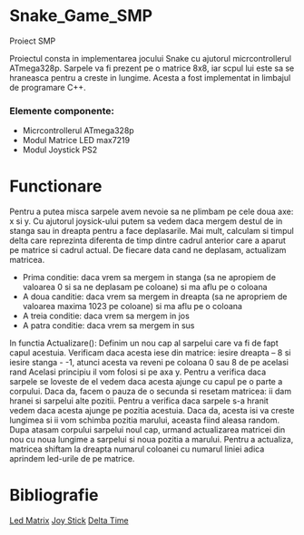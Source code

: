 # Snake_Game_SMP
Proiect SMP

Proiectul consta in implementarea jocului Snake cu ajutorul micrcontrollerul ATmega328p. Sarpele va fi prezent pe o matrice 8x8, iar scpul lui este sa se hraneasca pentru a creste in lungime. Acesta a fost implementat in limbajul de programare C++.

### Elemente componente:

* Micrcontrollerul ATmega328p 
* Modul Matrice LED max7219
* Modul Joystick PS2

# Functionare
Pentru a putea misca sarpele avem nevoie sa ne plimbam pe cele doua axe: x si y. Cu ajutorul joysick-ului putem sa vedem daca mergem destul de in stanga sau in dreapta pentru a face deplasarile. Mai mult, calculam si timpul delta care reprezinta diferenta de timp dintre cadrul anterior care a aparut pe matrice si cadrul actual. De fiecare data cand ne deplasam, actualizam matricea.
*	Prima conditie: daca vrem sa mergem in stanga (sa ne apropiem de valoarea 0 si sa ne deplasam pe coloane) si ma aflu pe o coloana
*	A doua canditie: daca vrem sa mergem in dreapta (sa ne apropriem de valoarea maxima 1023 pe coloane) si ma aflu pe o coloana
*	A treia conditie: daca vrem sa mergem in jos
*	A patra conditie: daca vrem sa mergem in sus

In functia Actualizare():
Definim un nou cap al sarpelui care va fi de fapt capul acestuia.
Verificam daca acesta iese din matrice: iesire dreapta – 8 si iesire stanga - -1, atunci acesta va reveni pe coloana 0 sau 8 de pe acelasi rand
Acelasi principiu il vom folosi si pe axa y.
Pentru a verifica daca sarpele se loveste de el vedem daca acesta ajunge cu capul pe o parte a corpului. Daca da, facem o pauza de o secunda si resetam matricea: ii dam hranei si sarpelui alte pozitii.
Pentru a verifica daca sarpele s-a hranit vedem daca acesta ajunge pe pozitia acestuia. Daca da, acesta isi va creste lungimea si ii vom schimba pozitia marului, aceasta fiind aleasa random. Dupa atasam corpului sarpelui noul cap, urmand actualizarea matricei din nou cu noua lungime a sarpelui si noua pozitia a marului. Pentru a actualiza, matricea shiftam la dreapta numarul coloanei cu numarul liniei adica aprindem led-urile de pe matrice.

# Bibliografie

[Led Matrix](https://docs.arduino.cc/built-in-examples/display/RowColumnScanning)
[Joy Stick](https://lastminuteengineers.com/joystick-interfacing-arduino-processing/)
[Delta Time](https://forum.arduino.cc/t/calculating-delta-time/490002)

